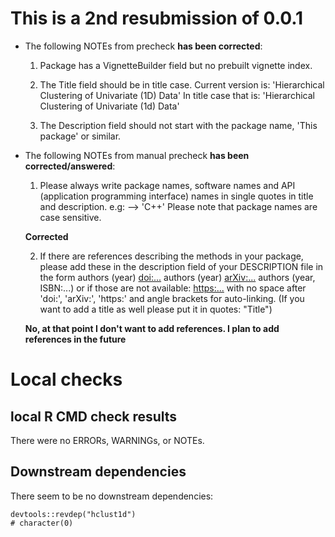 
# This is a 2nd resubmission of 0.0.1

- The following NOTEs from precheck **has been corrected**:

   1. Package has a VignetteBuilder field but no prebuilt vignette index.

   2. The Title field should be in title case. Current version is:
   'Hierarchical Clustering of Univariate (1D) Data'
   In title case that is:
   'Hierarchical Clustering of Univariate (1d) Data'

   3. The Description field should not start with the package name,
     'This package' or similar.
     
- The following NOTEs from manual precheck **has been corrected/answered**:
    
   1. Please always write package names, software names and API (application
    programming interface) names in single quotes in title and description.
    e.g: --> 'C++'
    Please note that package names are case sensitive.
    
  **Corrected**

  2. If there are references describing the methods in your package, please
    add these in the description field of your DESCRIPTION file in the form
    authors (year) <doi:...>
    authors (year) <arXiv:...>
    authors (year, ISBN:...)
    or if those are not available: <https:...>
    with no space after 'doi:', 'arXiv:', 'https:' and angle brackets for
    auto-linking.
    (If you want to add a title as well please put it in quotes: "Title")

  **No, at that point I don't want to add references. I plan to add references in the future**

# Local checks

## local R CMD check results
There were no ERRORs, WARNINGs, or NOTEs. 

## Downstream dependencies
There seem to be no downstream dependencies:

```{r revdep}
devtools::revdep("hclust1d")
# character(0)
```
